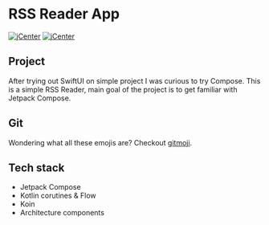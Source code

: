 # RSS Reader App

[![jCenter](https://img.shields.io/badge/Kotlin-1.3.71-green.svg)]()
[![jCenter](https://img.shields.io/badge/Compose-dev08-green.svg)](https://developer.android.com/jetpack/compose)

## Project
After trying out SwiftUI on simple project I was curious to try Compose.
This is a simple RSS Reader, main goal of the project is to get familiar with Jetpack Compose.

## Git
Wondering what all these emojis are? Checkout [gitmoji](https://gitmoji.carloscuesta.me/).

## Tech stack

* Jetpack Compose
* Kotlin corutines & Flow
* Koin
* Architecture components